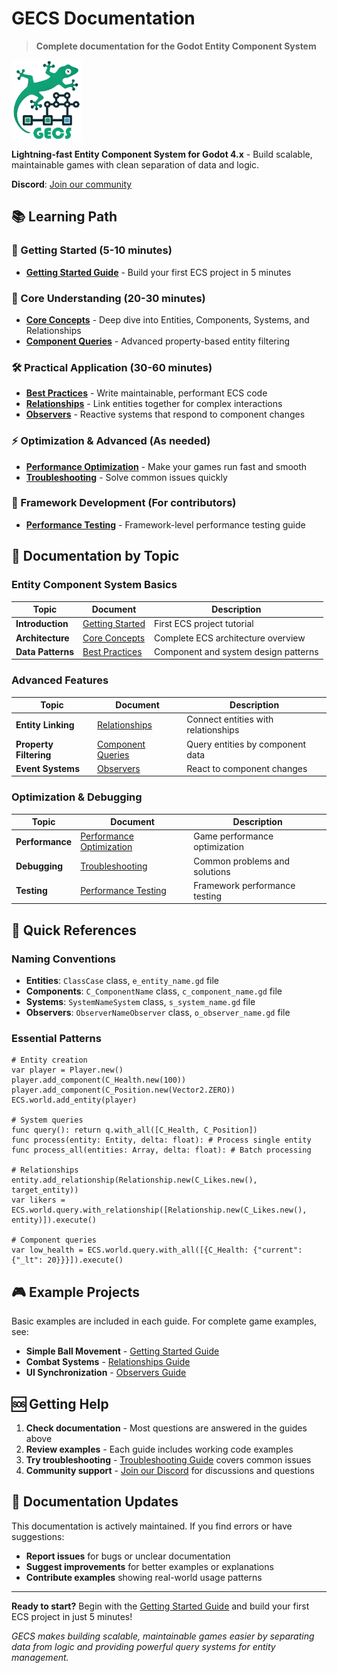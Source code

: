 # GECS Documentation

> **Complete documentation for the Godot Entity Component System**

<img src="./assets/logo.png" height="128" align="center">

**Lightning-fast Entity Component System for Godot 4.x** - Build scalable, maintainable games with clean separation of data and logic.

**Discord**: [Join our community](https://discord.gg/eB43XU2tmn)

## 📚 Learning Path

### 🚀 Getting Started (5-10 minutes)

- **[Getting Started Guide](docs/GETTING_STARTED.md)** - Build your first ECS project in 5 minutes

### 🧠 Core Understanding (20-30 minutes)

- **[Core Concepts](docs/CORE_CONCEPTS.md)** - Deep dive into Entities, Components, Systems, and Relationships
- **[Component Queries](docs/COMPONENT_QUERIES.md)** - Advanced property-based entity filtering

### 🛠️ Practical Application (30-60 minutes)

- **[Best Practices](docs/BEST_PRACTICES.md)** - Write maintainable, performant ECS code
- **[Relationships](docs/RELATIONSHIPS.md)** - Link entities together for complex interactions
- **[Observers](docs/OBSERVERS.md)** - Reactive systems that respond to component changes

### ⚡ Optimization & Advanced (As needed)

- **[Performance Optimization](docs/PERFORMANCE_OPTIMIZATION.md)** - Make your games run fast and smooth
- **[Troubleshooting](docs/TROUBLESHOOTING.md)** - Solve common issues quickly

### 🔬 Framework Development (For contributors)

- **[Performance Testing](docs/PERFORMANCE_TESTING.md)** - Framework-level performance testing guide

## 📖 Documentation by Topic

### Entity Component System Basics

| Topic             | Document                                   | Description                          |
| ----------------- | ------------------------------------------ | ------------------------------------ |
| **Introduction**  | [Getting Started](docs/GETTING_STARTED.md) | First ECS project tutorial           |
| **Architecture**  | [Core Concepts](docs/CORE_CONCEPTS.md)     | Complete ECS architecture overview   |
| **Data Patterns** | [Best Practices](docs/BEST_PRACTICES.md)   | Component and system design patterns |

### Advanced Features

| Topic                  | Document                                       | Description                         |
| ---------------------- | ---------------------------------------------- | ----------------------------------- |
| **Entity Linking**     | [Relationships](docs/RELATIONSHIPS.md)         | Connect entities with relationships |
| **Property Filtering** | [Component Queries](docs/COMPONENT_QUERIES.md) | Query entities by component data    |
| **Event Systems**      | [Observers](docs/OBSERVERS.md)                 | React to component changes          |

### Optimization & Debugging

| Topic           | Document                                                     | Description                   |
| --------------- | ------------------------------------------------------------ | ----------------------------- |
| **Performance** | [Performance Optimization](docs/PERFORMANCE_OPTIMIZATION.md) | Game performance optimization |
| **Debugging**   | [Troubleshooting](docs/TROUBLESHOOTING.md)                   | Common problems and solutions |
| **Testing**     | [Performance Testing](docs/PERFORMANCE_TESTING.md)           | Framework performance testing |

## 🎯 Quick References

### Naming Conventions

- **Entities**: `ClassCase` class, `e_entity_name.gd` file
- **Components**: `C_ComponentName` class, `c_component_name.gd` file
- **Systems**: `SystemNameSystem` class, `s_system_name.gd` file
- **Observers**: `ObserverNameObserver` class, `o_observer_name.gd` file

### Essential Patterns

```gdscript
# Entity creation
var player = Player.new()
player.add_component(C_Health.new(100))
player.add_component(C_Position.new(Vector2.ZERO))
ECS.world.add_entity(player)

# System queries
func query(): return q.with_all([C_Health, C_Position])
func process(entity: Entity, delta: float): # Process single entity
func process_all(entities: Array, delta: float): # Batch processing

# Relationships
entity.add_relationship(Relationship.new(C_Likes.new(), target_entity))
var likers = ECS.world.query.with_relationship([Relationship.new(C_Likes.new(), entity)]).execute()

# Component queries
var low_health = ECS.world.query.with_all([{C_Health: {"current": {"_lt": 20}}}]).execute()
```

## 🎮 Example Projects

Basic examples are included in each guide. For complete game examples, see:

- **Simple Ball Movement** - [Getting Started Guide](docs/GETTING_STARTED.md)
- **Combat Systems** - [Relationships Guide](docs/RELATIONSHIPS.md)
- **UI Synchronization** - [Observers Guide](docs/OBSERVERS.md)

## 🆘 Getting Help

1. **Check documentation** - Most questions are answered in the guides above
2. **Review examples** - Each guide includes working code examples
3. **Try troubleshooting** - [Troubleshooting Guide](docs/TROUBLESHOOTING.md) covers common issues
4. **Community support** - [Join our Discord](https://discord.gg/eB43XU2tmn) for discussions and questions

## 🔄 Documentation Updates

This documentation is actively maintained. If you find errors or have suggestions:

- **Report issues** for bugs or unclear documentation
- **Suggest improvements** for better examples or explanations
- **Contribute examples** showing real-world usage patterns

---

**Ready to start?** Begin with the [Getting Started Guide](docs/GETTING_STARTED.md) and build your first ECS project in just 5 minutes!

_GECS makes building scalable, maintainable games easier by separating data from logic and providing powerful query systems for entity management._
